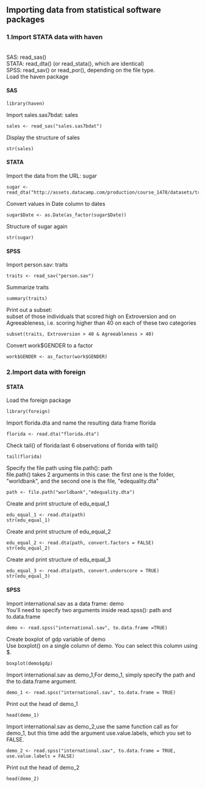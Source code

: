 ## Importing data from statistical software packages
### 1.Import STATA data with haven
<br> SAS: read_sas()
<br> STATA: read_dta() (or read_stata(), which are identical)
<br> SPSS: read_sav() or read_por(), depending on the file type.
<br> Load the haven package

#### SAS
```
library(haven)
```
Import sales.sas7bdat: sales
```
sales <- read_sas("sales.sas7bdat")
```
Display the structure of sales
```
str(sales)
```
#### STATA
Import the data from the URL: sugar
```
sugar <- read_dta("http://assets.datacamp.com/production/course_1478/datasets/trade.dta")
```
Convert values in Date column to dates
```
sugar$Date <- as.Date(as_factor(sugar$Date))
```
Structure of sugar again
```
str(sugar)
```
#### SPSS
Import person.sav: traits
```
traits <- read_sav("person.sav") 
```

Summarize traits
```
summary(traits)
```

Print out a subset:
<br> subset of those individuals that scored high on Extroversion and on Agreeableness, i.e. scoring higher than 40 on each of these two categories
```
subset(traits, Extroversion > 40 & Agreeableness > 40)
```
Convert work$GENDER to a factor
```
work$GENDER <- as_factor(work$GENDER)
```
### 2.Import  data with foreign
#### STATA
Load the foreign package
```
library(foreign)
```

Import florida.dta and name the resulting data frame florida
```
florida <- read.dta("florida.dta")
```

Check tail() of florida:last 6 observations of florida with tail()
```
tail(florida)
```
Specify the file path using file.path(): path
<br> file.path() takes 2 arguments in this case: the first one is the folder, "worldbank", and the second one is the file, "edequality.dta"
```
path <- file.path("worldbank","edequality.dta")
```
Create and print structure of edu_equal_1
```
edu_equal_1 <- read.dta(path)
str(edu_equal_1)
```
 Create and print structure of edu_equal_2
 ```
edu_equal_2 <- read.dta(path, convert.factors = FALSE)
str(edu_equal_2)
```
 Create and print structure of edu_equal_3
 ```
edu_equal_3 <- read.dta(path, convert.underscore = TRUE)
str(edu_equal_3)
```
#### SPSS
Import international.sav as a data frame: demo
<br> You'll need to specify two arguments inside read.spss(): path and to.data.frame
```
demo <- read.spss("international.sav", to.data.frame =TRUE)
```
Create boxplot of gdp variable of demo
<br> Use boxplot() on a single column of demo. You can select this column using $.
```
boxplot(demo$gdp)
```
Import international.sav as demo_1,For demo_1, simply specify the path and the to.data.frame argument.
```
demo_1 <- read.spss("international.sav", to.data.frame = TRUE)
```
Print out the head of demo_1
```
head(demo_1)
```
Import international.sav as demo_2,use the same function call as for demo_1, but this time add the argument use.value.labels, which you set to FALSE.
```
demo_2 <- read.spss("international.sav", to.data.frame = TRUE, use.value.labels = FALSE)
```
Print out the head of demo_2
```
head(demo_2)
```
